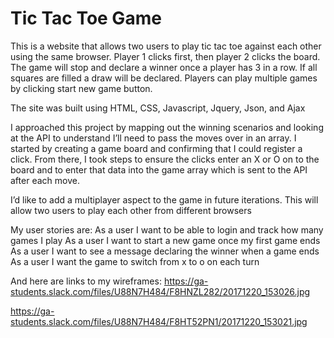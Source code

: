 # Tic Tac Toe Game

This is a website that allows two users to play tic tac toe against each other using the same browser. Player 1 clicks first, then player 2 clicks the board. The game will stop and declare a winner once a player has 3 in a row. If all squares are filled a draw will be declared. Players can play multiple games by clicking start new game button.

The site was built using HTML, CSS, Javascript, Jquery, Json, and Ajax

I approached this project by mapping out the winning scenarios and looking at the API to understand I’ll need to pass the moves over in an array. I started by creating a game board and confirming that I could register a click. From there, I took steps to ensure the clicks enter an X or O on to the board and to enter that data into the game array which is sent to the API after each move.

I’d like to add a multiplayer aspect to the game in future iterations. This will allow two users to play each other from different browsers

My user stories are:
As a user I want to be able to login and track how many games I play
As a user I want to start a new game once my first game ends
As a user I want to see a message declaring the winner when a game ends
As a user I want the game to switch from x to o on each turn

And here are links to my wireframes:
https://ga-students.slack.com/files/U88N7H484/F8HNZL282/20171220_153026.jpg

https://ga-students.slack.com/files/U88N7H484/F8HT52PN1/20171220_153021.jpg
